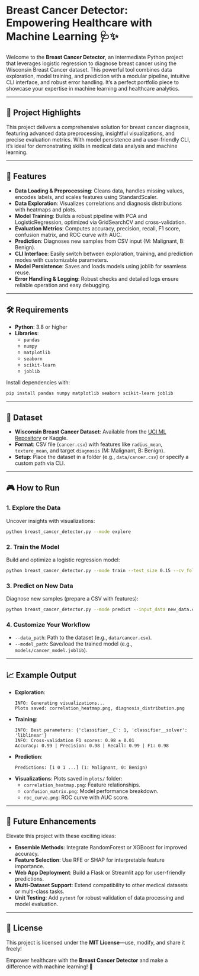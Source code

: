 # Breast Cancer Detector: Empowering Healthcare with Machine Learning 🩺✨

Welcome to the **Breast Cancer Detector**, an intermediate Python project that leverages logistic regression to diagnose breast cancer using the Wisconsin Breast Cancer dataset. This powerful tool combines data exploration, model training, and prediction with a modular pipeline, intuitive CLI interface, and robust error handling. It’s a perfect portfolio piece to showcase your expertise in machine learning and healthcare analytics.

---

## 🌟 Project Highlights
This project delivers a comprehensive solution for breast cancer diagnosis, featuring advanced data preprocessing, insightful visualizations, and precise evaluation metrics. With model persistence and a user-friendly CLI, it’s ideal for demonstrating skills in medical data analysis and machine learning.

---

## 🚀 Features
- **Data Loading & Preprocessing**: Cleans data, handles missing values, encodes labels, and scales features using StandardScaler.
- **Data Exploration**: Visualizes correlations and diagnosis distributions with heatmaps and plots.
- **Model Training**: Builds a robust pipeline with PCA and LogisticRegression, optimized via GridSearchCV and cross-validation.
- **Evaluation Metrics**: Computes accuracy, precision, recall, F1 score, confusion matrix, and ROC curve with AUC.
- **Prediction**: Diagnoses new samples from CSV input (M: Malignant, B: Benign).
- **CLI Interface**: Easily switch between exploration, training, and prediction modes with customizable parameters.
- **Model Persistence**: Saves and loads models using joblib for seamless reuse.
- **Error Handling & Logging**: Robust checks and detailed logs ensure reliable operation and easy debugging.

---

## 🛠️ Requirements
- **Python**: 3.8 or higher
- **Libraries**:
  - `pandas`
  - `numpy`
  - `matplotlib`
  - `seaborn`
  - `scikit-learn`
  - `joblib`

Install dependencies with:
```bash
pip install pandas numpy matplotlib seaborn scikit-learn joblib
```

---

## 📂 Dataset
- **Wisconsin Breast Cancer Dataset**: Available from the [UCI ML Repository](https://archive.ics.uci.edu/ml/datasets/Breast+Cancer+Wisconsin+%28Diagnostic%29) or Kaggle.
- **Format**: CSV file (`cancer.csv`) with features like `radius_mean`, `texture_mean`, and target `diagnosis` (M: Malignant, B: Benign).
- **Setup**: Place the dataset in a folder (e.g., `data/cancer.csv`) or specify a custom path via CLI.

---

## 🎮 How to Run

### 1. Explore the Data
Uncover insights with visualizations:
```bash
python breast_cancer_detector.py --mode explore
```

### 2. Train the Model
Build and optimize a logistic regression model:
```bash
python breast_cancer_detector.py --mode train --test_size 0.15 --cv_folds 10
```

### 3. Predict on New Data
Diagnose new samples (prepare a CSV with features):
```bash
python breast_cancer_detector.py --mode predict --input_data new_data.csv
```

### 4. Customize Your Workflow
- `--data_path`: Path to the dataset (e.g., `data/cancer.csv`).
- `--model_path`: Save/load the trained model (e.g., `models/cancer_model.joblib`).

---

## 📈 Example Output
- **Exploration**:
  ```
  INFO: Generating visualizations...
  Plots saved: correlation_heatmap.png, diagnosis_distribution.png
  ```
- **Training**:
  ```
  INFO: Best parameters: {'classifier__C': 1, 'classifier__solver': 'liblinear'}
  INFO: Cross-validation F1 scores: 0.98 ± 0.01
  Accuracy: 0.99 | Precision: 0.98 | Recall: 0.99 | F1: 0.98
  ```
- **Prediction**:
  ```
  Predictions: [1 0 1 ...] (1: Malignant, 0: Benign)
  ```
- **Visualizations**: Plots saved in `plots/` folder:
  - `correlation_heatmap.png`: Feature relationships.
  - `confusion_matrix.png`: Model performance breakdown.
  - `roc_curve.png`: ROC curve with AUC score.

---

## 🔮 Future Enhancements
Elevate this project with these exciting ideas:
- **Ensemble Methods**: Integrate RandomForest or XGBoost for improved accuracy.
- **Feature Selection**: Use RFE or SHAP for interpretable feature importance.
- **Web App Deployment**: Build a Flask or Streamlit app for user-friendly predictions.
- **Multi-Dataset Support**: Extend compatibility to other medical datasets or multi-class tasks.
- **Unit Testing**: Add `pytest` for robust validation of data processing and model evaluation.

---

## 📜 License
This project is licensed under the **MIT License**—use, modify, and share it freely!

Empower healthcare with the **Breast Cancer Detector** and make a difference with machine learning! 🚀
